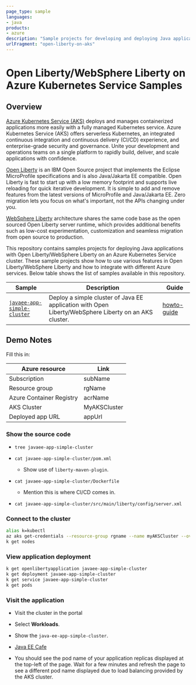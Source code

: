 ```yaml
---
page_type: sample
languages:
- java
products:
- azure
description: "Sample projects for developing and deploying Java applications with Open/WebSphere Liberty on an Azure Kubernetes Service cluster."
urlFragment: "open-liberty-on-aks"
---
```


# Open Liberty/WebSphere Liberty on Azure Kubernetes Service Samples

## Overview

[Azure Kubernetes Service (AKS)](https://azure.microsoft.com/services/kubernetes-service/) deploys and manages containerized applications more easily with a fully managed Kubernetes service. Azure Kubernetes Service (AKS) offers serverless Kubernetes, an integrated continuous integration and continuous delivery (CI/CD) experience, and enterprise-grade security and governance. Unite your development and operations teams on a single platform to rapidly build, deliver, and scale applications with confidence.

[Open Liberty](https://openliberty.io) is an IBM Open Source project that implements the Eclipse MicroProfile specifications and is also Java/Jakarta EE compatible. Open Liberty is fast to start up with a low memory footprint and supports live reloading for quick iterative development. It is simple to add and remove features from the latest versions of MicroProfile and Java/Jakarta EE. Zero migration lets you focus on what's important, not the APIs changing under you.

[WebSphere Liberty](https://www.ibm.com/cloud/websphere-liberty) architecture shares the same code base as the open sourced Open Liberty server runtime, which provides additional benefits such as low-cost experimentation, customization and seamless migration from open source to production.

This repository contains samples projects for deploying Java applications with Open Liberty/WebSphere Liberty on an Azure Kubernetes Service cluster.
These sample projects show how to use various features in Open Liberty/WebSphere Liberty and how to integrate with different Azure services.
Below table shows the list of samples available in this repository.

| Sample                           | Description                                | Guide                            |
|----------------------------------|--------------------------------------------|----------------------------------|
| [`javaee-app-simple-cluster`](javaee-app-simple-cluster) | Deploy a simple cluster of Java EE application with Open Liberty/WebSphere Liberty on an AKS cluster. | [howto-guide](https://docs.microsoft.com/azure/aks/howto-deploy-java-liberty-app) |

## Demo Notes

Fill this in:

| Azure resource | Link |
|----------------|------|
| Subscription | subName |
| Resource group | rgName |
| Azure Container Registry | acrName |
| AKS Cluster | MyAKSCluster |
| Deployed app URL | appUrl |

### Show the source code

* `tree javaee-app-simple-cluster`

* `cat javaee-app-simple-cluster/pom.xml`

   * Show use of `liberty-maven-plugin`.

* `cat javaee-app-simple-cluster/Dockerfile`

   * Mention this is where CI/CD comes in.

* `cat javaee-app-simple-cluster/src/main/liberty/config/server.xml`

### Connect to the cluster

```bash
alias k=kubectl
az aks get-credentials --resource-group rgname --name myAKSCluster --overwrite-existing
k get nodes
```

### View application deployment

```bash
k get openlibertyapplication javaee-app-simple-cluster
k get deployment javaee-app-simple-cluster
k get service javaee-app-simple-cluster
k get pods
```

### Visit the application

* Visit the cluster in the portal

* Select **Workloads**.

* Show the `java-ee-app-simple-cluster`.

* [Java EE Cafe](appUrl)

* You should see the pod name of your application replicas displayed at the top-left of the page. Wait for a few minutes and refresh the page to see a different pod name displayed due to load balancing provided by the AKS cluster.





